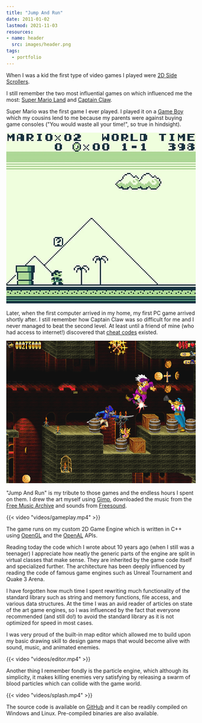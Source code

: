 ```yaml
---
title: "Jump And Run"
date: 2011-01-02
lastmod: 2021-11-03
resources:
- name: header
  src: images/header.png
tags:
  - portfolio
---
```


When I was a kid the first type of video games I played were [2D Side Scrollers](https://en.wikipedia.org/wiki/Side-scrolling_video_game).

I still remember the two most influential games on which influenced me the most: [Super Mario Land](https://en.wikipedia.org/wiki/Super_Mario_Land) and [Captain Claw](https://en.wikipedia.org/wiki/Claw_(video_game)).

Super Mario was the first game I ever played. I played it on a [Game Boy](https://en.wikipedia.org/wiki/Game_Boy) which my cousins lend to me because my parents were against buying game consoles ("You would waste all your time!", so true in hindsight).

![Super Mario Land gameplay](images/supermarioland.jpg)

Later, when the first computer arrived in my home, my first PC game arrived shortly after. I still remember how Captain Claw was so difficult for me and I never managed to beat the second level. At least until a friend of mine (who had access to internet!) discovered that [cheat codes](https://en.wikipedia.org/wiki/Cheating_in_video_games#Cheat_codes) existed.

![Captain Claw gameplay](images/claw.gif)

"Jump And Run" is my tribute to those games and the endless hours I spent on them. I drew the art myself using [Gimp](https://www.gimp.org/), downloaded the music from the [Free Music Archive](https://freemusicarchive.org) and sounds from [Freesound](https://freesound.org/).

{{< video "videos/gameplay.mp4" >}}

The game runs on my custom 2D Game Engine which is written in C++ using [OpenGL](https://en.wikipedia.org/wiki/OpenGL) and the [OpenAL](https://en.wikipedia.org/wiki/OpenAL) APIs.

Reading today the code which I wrote about 10 years ago (when I still was a teenager) I appreciate how neatly the generic parts of the engine are split in virtual classes that make sense. They are inherited by the game code itself and specialized further. The architecture has been deeply influenced by  reading the code of famous game engines such as Unreal Tournament and Quake 3 Arena.

I have forgotten how much time I spent rewriting much functionality of the standard library such as string and memory functions, file access, and various data structures. At the time I was an avid reader of articles on state of the art game engines, so I was influenced by the fact that everyone recommended (and still do!) to avoid the standard library as it is not optimized for speed in most cases.

I was very proud of the built-in map editor which allowed me to build upon my basic drawing skill to design game maps that would become alive with sound, music, and animated enemies.

{{< video "videos/editor.mp4" >}}

Another thing I remember fondly is the particle engine, which although its simplicity, it makes killing enemies very satisfying by releasing a swarm of blood particles which can collide with the game world.

{{< video "videos/splash.mp4" >}}

The source code is available on [GitHub](https://github.com/skilion/jump-and-run) and it can be readily compiled on Windows and Linux. Pre-compiled binaries are also available.
